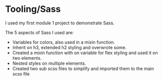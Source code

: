 # Tooling/Sass

I used my first module 1 project to demonstrate Sass.

The 5 aspects of Sass I used are:
   - Variables for colors, also used in a mixin function.
   - Inherit on h3, extended h2 styling and overwrote some.
   - Created a mixin function with on variable for flex styling and used it on two elements.
   - Nested styles on multiple elements.
   - Created two sub scss files to simplify and imported them to the main scss file
